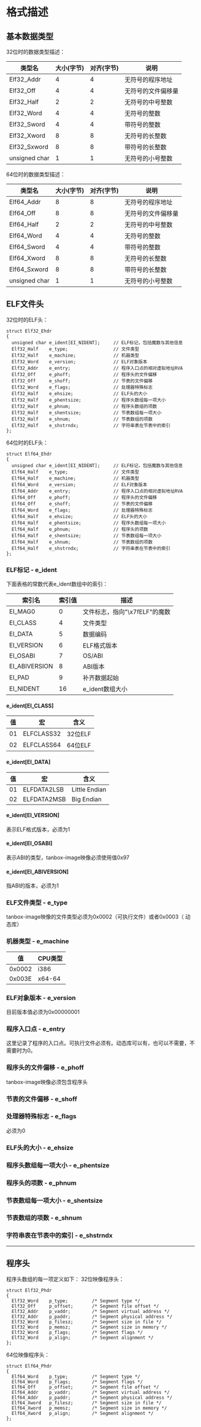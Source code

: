 # 格式描述

## 基本数据类型
32位时的数据类型描述：

|类型名|大小(字节)|对齐(字节)|说明|
|--	|--	|--	|--	|
|Elf32_Addr|4|4|无符号的程序地址|
|Elf32_Off|4|4|无符号的文件偏移量|
|Elf32_Half|2|2|无符号的中号整数|
|Elf32_Word|4|4|无符号的整数|
|Elf32_Sword|4|4|带符号的整数|
|Elf32_Xword|8|8|无符号的长整数|
|Elf32_Sxword|8|8|带符号的长整数|
|unsigned char|1|1|无符号的小号整数|

64位时的数据类型描述：

|类型名|大小(字节)|对齐(字节)|说明|
|--	|--	|--	|--	|
|Elf64_Addr|8|8|无符号的程序地址|
|Elf64_Off|8|8|无符号的文件偏移量|
|Elf64_Half|2|2|无符号的中号整数|
|Elf64_Word|4|4|无符号的整数|
|Elf64_Sword|4|4|带符号的整数|
|Elf64_Xword|8|8|无符号的长整数|
|Elf64_Sxword|8|8|带符号的长整数|
|unsigned char|1|1|无符号的小号整数|

## ELF文件头
32位时的ELF头：
```
struct Elf32_Ehdr
{
  unsigned char e_ident[EI_NIDENT];     // ELF标记，包括魔数与其他信息
  Elf32_Half    e_type;                 // 文件类型
  Elf32_Half    e_machine;              // 机器类型
  Elf32_Word    e_version;              // ELF对象版本
  Elf32_Addr    e_entry;                // 程序入口点的相对虚拟地址RVA
  Elf32_Off     e_phoff;                // 程序头的文件偏移 
  Elf32_Off     e_shoff;                // 节表的文件偏移
  Elf32_Word    e_flags;                // 处理器特殊标志
  Elf32_Half    e_ehsize;               // ELF头的大小
  Elf32_Half    e_phentsize;            // 程序头数组每一项大小
  Elf32_Half    e_phnum;                // 程序头数组的项数
  Elf32_Half    e_shentsize;            // 节表数组每一项大小
  Elf32_Half    e_shnum;                // 节表数组的项数
  Elf32_Half    e_shstrndx;             // 字符串表在节表中的索引
};
```
64位时的ELF头：
```
struct Elf64_Ehdr
{
  unsigned char e_ident[EI_NIDENT];     // ELF标记，包括魔数与其他信息
  Elf64_Half    e_type;                 // 文件类型
  Elf64_Half    e_machine;              // 机器类型
  Elf64_Word    e_version;              // ELF对象版本
  Elf64_Addr    e_entry;                // 程序入口点的相对虚拟地址RVA
  Elf64_Off     e_phoff;                // 程序头的文件偏移 
  Elf64_Off     e_shoff;                // 节表的文件偏移
  Elf64_Word    e_flags;                // 处理器特殊标志
  Elf64_Half    e_ehsize;               // ELF头的大小
  Elf64_Half    e_phentsize;            // 程序头数组每一项大小
  Elf64_Half    e_phnum;                // 程序头的项数
  Elf64_Half    e_shentsize;            // 节表数组每一项大小
  Elf64_Half    e_shnum;                // 节表数组的项数
  Elf64_Half    e_shstrndx;             // 字符串表在节表中的索引
};
```

### ELF标记 - e_ident
下面表格的常数代表e_ident数组中的索引：

|索引名|索引值|描述|
|--	|--	|--	|
|EI_MAG0|0|文件标志，指向"\x7fELF"的魔数|
|EI_CLASS|4|文件类型|
|EI_DATA|5|数据编码|
|EI_VERSION|6|ELF格式版本|
|EI_OSABI|7|OS/ABI|
|EI_ABIVERSION|8|ABI版本|
|EI_PAD|9|补齐数据起始|
|EI_NIDENT|16|e_ident数组大小|

#### e_ident[EI_CLASS]

|值|宏|含义|
|--	|--	|--	|
|01|ELFCLASS32|32位ELF|
|02|ELFCLASS64|64位ELF|

#### e_ident[EI_DATA]

|值|宏|含义|
|--	|--	|--	|
|01|ELFDATA2LSB|Little Endian|
|02|ELFDATA2MSB|Big Endian|

#### e_ident[EI_VERSION]
表示ELF格式版本，必须为1

#### e_ident[EI_OSABI]
表示ABI的类型，tanbox-image映像必须使用值0x97

#### e_ident[EI_ABIVERSION]
指ABI的版本，必须为1

### ELF文件类型 - e_type
tanbox-image映像的文件类型必须为0x0002（可执行文件）或者0x0003（ 动态库）

### 机器类型 - e_machine
|值|CPU类型|
|--	|--	|
|0x0002|i386|
|0x003E|x64-64|

### ELF对象版本 - e_version
目前版本值必须为0x00000001

### 程序入口点 - e_entry
这里记录了程序的入口点。可执行文件必须有。动态库可以有，也可以不需要，不需要时为0。

### 程序头的文件偏移 - e_phoff
tanbox-image映像必须包含程序头

### 节表的文件偏移 - e_shoff

### 处理器特殊标志 - e_flags
必须为0

### ELF头的大小 - e_ehsize

### 程序头数组每一项大小 - e_phentsize

### 程序头的项数 - e_phnum

### 节表数组每一项大小 - e_shentsize

### 节表数组的项数 - e_shnum

### 字符串表在节表中的索引 - e_shstrndx

---

## 程序头

程序头数组的每一项定义如下：
32位映像程序头：
```
struct Elf32_Phdr
{
  Elf32_Word    p_type;			/* Segment type */
  Elf32_Off     p_offset;		/* Segment file offset */
  Elf32_Addr    p_vaddr;		/* Segment virtual address */
  Elf32_Addr    p_paddr;		/* Segment physical address */
  Elf32_Word    p_filesz;		/* Segment size in file */
  Elf32_Word    p_memsz;		/* Segment size in memory */
  Elf32_Word    p_flags;		/* Segment flags */
  Elf32_Word    p_align;		/* Segment alignment */
};
```
64位映像程序头：
```
struct Elf64_Phdr
{
  Elf64_Word    p_type;			/* Segment type */
  Elf64_Word    p_flags;		/* Segment flags */
  Elf64_Off     p_offset;		/* Segment file offset */
  Elf64_Addr    p_vaddr;		/* Segment virtual address */
  Elf64_Addr    p_paddr;		/* Segment physical address */
  Elf64_Xword   p_filesz;		/* Segment size in file */
  Elf64_Xword   p_memsz;		/* Segment size in memory */
  Elf64_Xword   p_align;		/* Segment alignment */
};
```






